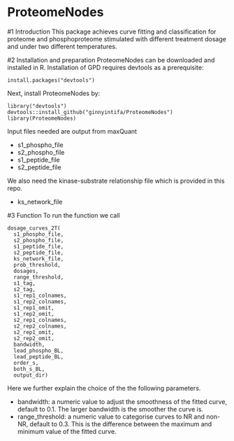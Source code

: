 # ProteomeNodes
#1 Introduction 
This package achieves curve fitting and classification for proteome and phosphoproteome stimulated with different treatment dosage and under two different temperatures. 

#2 Installation and preparation 
ProteomeNodes can be downloaded and installed in R. Installation of GPD requires devtools as a prerequisite:

```{r}
install.packages("devtools")
```
Next, install ProteomeNodes by:

```{r}
library("devtools")
devtools::install_github("ginnyintifa/ProteomeNodes")
library(ProteomeNodes)
```
Input files needed are output from maxQuant

* s1_phospho_file
* s2_phospho_file
* s1_peptide_file
* s2_peptide_file


We also need the kinase-substrate relationship file which is provided in this repo. 

* ks_network_file

#3 Function 
To run the function we call

```{r}
dosage_curves_2T(
  s1_phospho_file,
  s2_phospho_file,
  s1_peptide_file,
  s2_peptide_file,
  ks_network_file,
  prob_threshold,
  dosages,
  range_threshold,
  s1_tag,
  s2_tag,
  s1_rep1_colnames,
  s1_rep2_colnames,
  s1_rep1_omit,
  s1_rep2_omit,
  s2_rep1_colnames,
  s2_rep2_colnames,
  s2_rep1_omit,
  s2_rep2_omit,
  bandwidth,
  lead_phospho_BL,
  lead_peptide_BL,
  order_s,
  both_s_BL,
  output_dir)
```

Here we further explain the choice of the the following parameters.

* bandwidth: a numeric value to adjust the smoothness of the fitted curve, default to 0.1. The larger bandwidth is the smoother the curve is. 
* range_threshold: a numeric value to categorise curves to NR and non-NR, default to 0.3. This is the difference between the maximum and minimum value of the fitted curve. 
 


